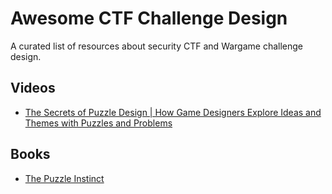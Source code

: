 # Awesome CTF Challenge Design

A curated list of resources about security CTF and Wargame challenge design.

## Videos

- [The Secrets of Puzzle Design | How Game Designers Explore Ideas and Themes with Puzzles and Problems](https://www.youtube.com/watch?v=hCOHjTX4GYE)


## Books

- [The Puzzle Instinct](https://www.amazon.com/Puzzle-Instinct-Meaning-Puzzles-Human/dp/0253217083)
